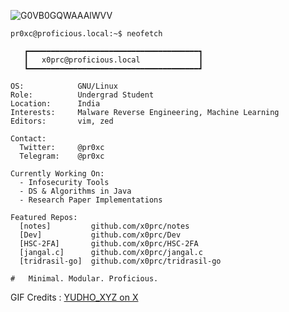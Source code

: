 ![G0VB0GQWAAAlWVV](https://github.com/user-attachments/assets/10353b07-91a9-44be-bf4d-97bd1f9842a3)

```console
pr0xc@proficious.local:~$ neofetch

   ┏━━━━━━━━━━━━━━━━━━━━━━━━━━━━━━━━━━━━━━┓
   ┃   x0prc@proficious.local             ┃
   ┗━━━━━━━━━━━━━━━━━━━━━━━━━━━━━━━━━━━━━━┛

OS:            GNU/Linux
Role:          Undergrad Student
Location:      India
Interests:     Malware Reverse Engineering, Machine Learning
Editors:       vim, zed

Contact:
  Twitter:     @pr0xc
  Telegram:    @pr0xc

Currently Working On:
  - Infosecurity Tools
  - DS & Algorithms in Java
  - Research Paper Implementations

Featured Repos:
  [notes]         github.com/x0prc/notes
  [Dev]           github.com/x0prc/Dev
  [HSC-2FA]       github.com/x0prc/HSC-2FA
  [jangal.c]      github.com/x0prc/jangal.c
  [tridrasil-go]  github.com/x0prc/tridrasil-go

#   Minimal. Modular. Proficious.
```
GIF Credits : [YUDHO_XYZ on X](https://x.com/YUDHO_XYZ)
